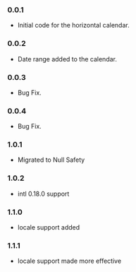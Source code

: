 ### 0.0.1

* Initial code for the horizontal calendar.

### 0.0.2

* Date range added to the calendar.

### 0.0.3

* Bug Fix.

### 0.0.4

* Bug Fix.

### 1.0.1

* Migrated to Null Safety
  
### 1.0.2

* intl 0.18.0 support
  
### 1.1.0

* locale support added
  
### 1.1.1

* locale support made more effective
